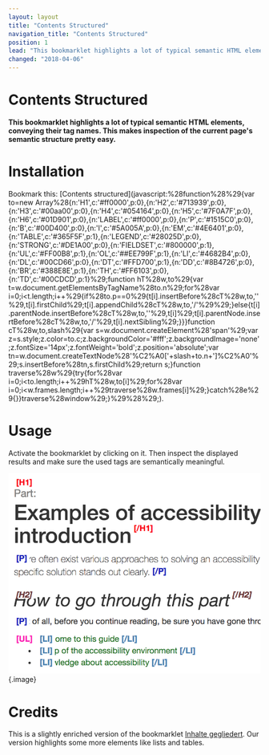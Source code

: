 ```yaml
---
layout: layout
title: "Contents Structured"
navigation_title: "Contents Structured"
position: 1
lead: "This bookmarklet highlights a lot of typical semantic HTML elements, conveying their tag names. This makes inspection of the current page's semantic structure pretty easy."
changed: "2018-04-06"
---
```


# Contents Structured

**This bookmarklet highlights a lot of typical semantic HTML elements, conveying their tag names. This makes inspection of the current page's semantic structure pretty easy.**

# Installation

Bookmark this: [Contents structured](javascript:%28function%28%29{var to=new Array%28{n:'H1',c:'#ff0000',p:0},{n:'H2',c:'#713939',p:0},{n:'H3',c:'#00aa00',p:0},{n:'H4',c:'#054164',p:0},{n:'H5',c:'#7F0A7F',p:0},{n:'H6',c:'#01D901',p:0},{n:'LABEL',c:'#ff0000',p:0},{n:'P',c:'#1515C0',p:0},{n:'B',c:'#00D400',p:0},{n:'I',c:'#5A005A',p:0},{n:'EM',c:'#4E6401',p:0},{n:'TABLE',c:'#365F5F',p:1},{n:'LEGEND',c:'#28025D',p:0},{n:'STRONG',c:'#DE1A00',p:0},{n:'FIELDSET',c:'#800000',p:1},{n:'UL',c:'#FF00B8',p:1},{n:'OL',c:'##EE799F',p:1},{n:'LI',c:'#4682B4',p:0},{n:'DL',c:'#00CD66',p:0},{n:'DT',c:'#FFD700',p:1},{n:'DD',c:'#8B4726',p:0},{n:'BR',c:'#388E8E',p:1},{n:'TH',c:'#FF6103',p:0},{n:'TD',c:'#00CDCD',p:1}%29;function hT%28w,to%29{var t=w.document.getElementsByTagName%28to.n%29;for%28var i=0;i<t.length;i++%29{if%28to.p==0%29{t[i].insertBefore%28cT%28w,to,''%29,t[i].firstChild%29;t[i].appendChild%28cT%28w,to,'/'%29%29;}else{t[i].parentNode.insertBefore%28cT%28w,to,''%29,t[i]%29;t[i].parentNode.insertBefore%28cT%28w,to,'/'%29,t[i].nextSibling%29;}}}function cT%28w,to,slash%29{var s=w.document.createElement%28'span'%29;var z=s.style;z.color=to.c;z.backgroundColor='#fff';z.backgroundImage='none';z.fontSize='14px';z.fontWeight='bold';z.position='absolute';var tn=w.document.createTextNode%28'%C2%A0['+slash+to.n+']%C2%A0'%29;s.insertBefore%28tn,s.firstChild%29;return s;}function traverse%28w%29{try{for%28var i=0;i<to.length;i++%29hT%28w,to[i]%29;for%28var i=0;i<w.frames.length;i++%29traverse%28w.frames[i]%29;}catch%28e%29{}}traverse%28window%29;}%29%28%29;).

# Usage

Activate the bookmarklet by clicking on it. Then inspect the displayed results and make sure the used tags are semantically meaningful.

![Results after firing "Contents structured" bookmarklet](_media/results-after-firing-contents-structured-bookmarklet.png){.image}

# Credits

This is a slightly enriched version of the bookmarklet [Inhalte gegliedert](http://testen.bitv-test.de/bookmarklets.html). Our version highlights some more elements like lists and tables.